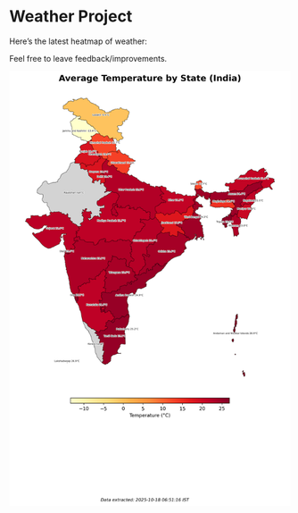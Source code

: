 # Weather Project

Here’s the latest heatmap of weather:

Feel free to leave feedback/improvements.

![India Heatmap](docs/assets/india_heatmap.png?v=F2EB8E)
